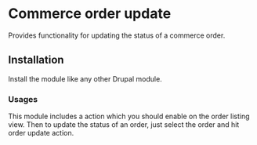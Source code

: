 # Commerce order update

Provides functionality for updating the status of a commerce order.

## Installation
Install the module like any other Drupal module.

### Usages
This module includes a action which you should enable on the order listing view. Then to update the status of an order, just
select the order and hit order update action.

